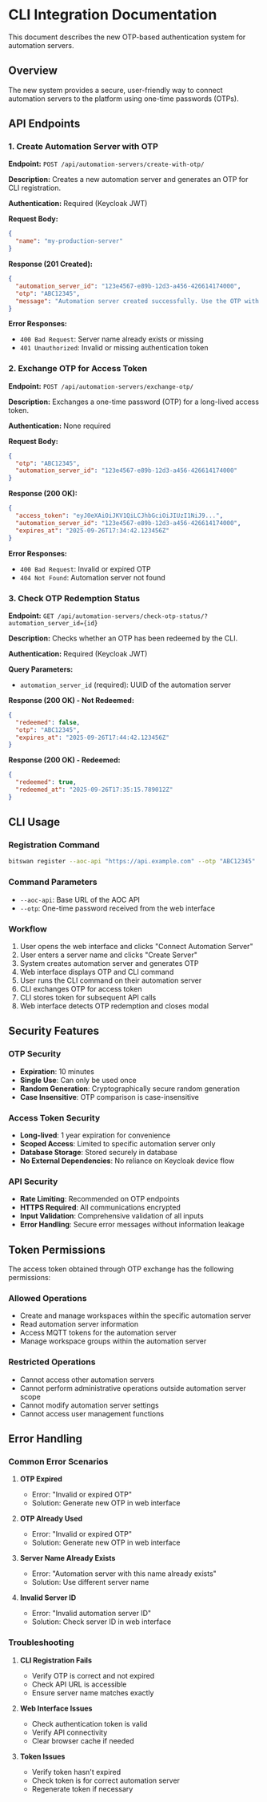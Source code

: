 # CLI Integration Documentation

This document describes the new OTP-based authentication system for automation servers.

## Overview

The new system provides a secure, user-friendly way to connect automation servers to the platform using one-time passwords (OTPs).

## API Endpoints

### 1. Create Automation Server with OTP

**Endpoint:** `POST /api/automation-servers/create-with-otp/`

**Description:** Creates a new automation server and generates an OTP for CLI registration.

**Authentication:** Required (Keycloak JWT)

**Request Body:**
```json
{
  "name": "my-production-server"
}
```

**Response (201 Created):**
```json
{
  "automation_server_id": "123e4567-e89b-12d3-a456-426614174000",
  "otp": "ABC12345",
  "message": "Automation server created successfully. Use the OTP with the CLI command."
}
```

**Error Responses:**
- `400 Bad Request`: Server name already exists or missing
- `401 Unauthorized`: Invalid or missing authentication token

### 2. Exchange OTP for Access Token

**Endpoint:** `POST /api/automation-servers/exchange-otp/`

**Description:** Exchanges a one-time password (OTP) for a long-lived access token.

**Authentication:** None required

**Request Body:**
```json
{
  "otp": "ABC12345",
  "automation_server_id": "123e4567-e89b-12d3-a456-426614174000"
}
```

**Response (200 OK):**
```json
{
  "access_token": "eyJ0eXAiOiJKV1QiLCJhbGciOiJIUzI1NiJ9...",
  "automation_server_id": "123e4567-e89b-12d3-a456-426614174000",
  "expires_at": "2025-09-26T17:34:42.123456Z"
}
```

**Error Responses:**
- `400 Bad Request`: Invalid or expired OTP
- `404 Not Found`: Automation server not found

### 3. Check OTP Redemption Status

**Endpoint:** `GET /api/automation-servers/check-otp-status/?automation_server_id={id}`

**Description:** Checks whether an OTP has been redeemed by the CLI.

**Authentication:** Required (Keycloak JWT)

**Query Parameters:**
- `automation_server_id` (required): UUID of the automation server

**Response (200 OK) - Not Redeemed:**
```json
{
  "redeemed": false,
  "otp": "ABC12345",
  "expires_at": "2025-09-26T17:44:42.123456Z"
}
```

**Response (200 OK) - Redeemed:**
```json
{
  "redeemed": true,
  "redeemed_at": "2025-09-26T17:35:15.789012Z"
}
```

## CLI Usage

### Registration Command

```bash
bitswan register --aoc-api "https://api.example.com" --otp "ABC12345"
```

### Command Parameters


- `--aoc-api`: Base URL of the AOC API
- `--otp`: One-time password received from the web interface

### Workflow

1. User opens the web interface and clicks "Connect Automation Server"
2. User enters a server name and clicks "Create Server"
3. System creates automation server and generates OTP
4. Web interface displays OTP and CLI command
5. User runs the CLI command on their automation server
6. CLI exchanges OTP for access token
7. CLI stores token for subsequent API calls
8. Web interface detects OTP redemption and closes modal

## Security Features

### OTP Security
- **Expiration**: 10 minutes
- **Single Use**: Can only be used once
- **Random Generation**: Cryptographically secure random generation
- **Case Insensitive**: OTP comparison is case-insensitive

### Access Token Security
- **Long-lived**: 1 year expiration for convenience
- **Scoped Access**: Limited to specific automation server only
- **Database Storage**: Stored securely in database
- **No External Dependencies**: No reliance on Keycloak device flow

### API Security
- **Rate Limiting**: Recommended on OTP endpoints
- **HTTPS Required**: All communications encrypted
- **Input Validation**: Comprehensive validation of all inputs
- **Error Handling**: Secure error messages without information leakage

## Token Permissions

The access token obtained through OTP exchange has the following permissions:

### Allowed Operations
- Create and manage workspaces within the specific automation server
- Read automation server information
- Access MQTT tokens for the automation server
- Manage workspace groups within the automation server

### Restricted Operations
- Cannot access other automation servers
- Cannot perform administrative operations outside automation server scope
- Cannot modify automation server settings
- Cannot access user management functions

## Error Handling

### Common Error Scenarios

1. **OTP Expired**
   - Error: "Invalid or expired OTP"
   - Solution: Generate new OTP in web interface

2. **OTP Already Used**
   - Error: "Invalid or expired OTP"
   - Solution: Generate new OTP in web interface

3. **Server Name Already Exists**
   - Error: "Automation server with this name already exists"
   - Solution: Use different server name

4. **Invalid Server ID**
   - Error: "Invalid automation server ID"
   - Solution: Check server ID in web interface

### Troubleshooting

1. **CLI Registration Fails**
   - Verify OTP is correct and not expired
   - Check API URL is accessible
   - Ensure server name matches exactly

2. **Web Interface Issues**
   - Check authentication token is valid
   - Verify API connectivity
   - Clear browser cache if needed

3. **Token Issues**
   - Verify token hasn't expired
   - Check token is for correct automation server
   - Regenerate token if necessary